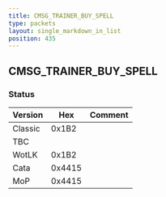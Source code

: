```yaml
---
title: CMSG_TRAINER_BUY_SPELL
type: packets
layout: single_markdown_in_list
position: 435
---
```


## CMSG_TRAINER_BUY_SPELL

### Status

Version    | Hex        | Comment
---------- | ---------- | ---------- 
Classic    | 0x1B2      | 
TBC        |            | 
WotLK      | 0x1B2      | 
Cata       | 0x4415     | 
MoP        | 0x4415     | 